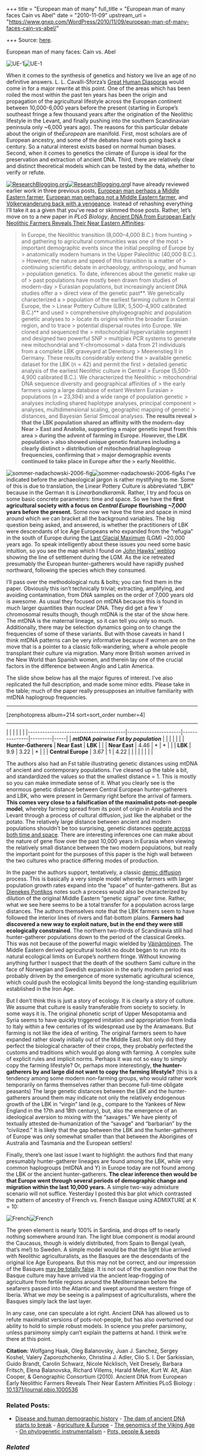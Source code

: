 +++
title = "European man of many"
full_title = "European man of many faces Cain vs Abel"
date = "2010-11-09"
upstream_url = "https://www.gnxp.com/WordPress/2010/11/09/european-man-of-many-faces-cain-vs-abel/"

+++
Source: [here](https://www.gnxp.com/WordPress/2010/11/09/european-man-of-many-faces-cain-vs-abel/).

European man of many faces: Cain vs. Abel

![UE-1](https://i0.wp.com/blogs.discovermagazine.com/gnxp/files/2010/11/UE-11.png?resize=600%2C276)![UE-1](https://i0.wp.com/blogs.discovermagazine.com/gnxp/files/2010/11/UE-11.png?resize=600%2C276)

When it comes to the synthesis of genetics and history we live an age of no definitive answers. L. L. Cavalli-Sforza’s [Great Human Diasporas](https://www.amazon.com/exec/obidos/ASIN/0201442310/geneexpressio-20/) would come in for a major rewrite at this point. One of the areas which has been roiled the most within the past ten years has been the origin and propagation of the agricultural lifestyle across the European continent between 10,000-6,000 years before the present (starting in Europe’s southeast fringe a few thousand years after the origination of the Neolithic lifestyle in the Levant, and finally pushing into the southern Scandinavian peninsula only \~6,000 years ago). The reasons for this particular debate about the origin of the*European* are manifold. First, most scholars are of European ancestry, and some of the debates have roots going back a century. So a natural interest exists based on normal human biases. Second, when it comes to genetics the climate of Europe is ideal for the preservation and extraction of ancient DNA. Third, there are relatively clear and distinct theoretical models which can be tested by the data, whether to verify or refute.

[![ResearchBlogging.org](https://i0.wp.com/www.researchblogging.org/public/citation_icons/rb2_large_gray.png?w=640)![ResearchBlogging.org](https://i0.wp.com/www.researchblogging.org/public/citation_icons/rb2_large_gray.png?w=640)](http://www.researchblogging.org)I have already reviewed earlier work in three previous posts, [European man perhaps a Middle Eastern farmer](http://blogs.discovermagazine.com/gnxp/2010/01/european-man-perhaps-a-middle-eastern-farmer/), [European man perhaps not a Middle Eastern farmer](http://blogs.discovermagazine.com/gnxp/2010/04/european-man-perhaps-not-a-middle-eastern-farmer/), and [Völkerwanderung back with a vengeance](http://blogs.discovermagazine.com/gnxp/2010/10/volkerwanderung-back-with-a-vengeance/). Instead of rehashing everything I’ll take it as a given that you’ve read or skimmed those posts. Rather, let’s move on to a new paper in *PLoS Biology*, [Ancient DNA from European Early Neolithic Farmers Reveals Their Near Eastern Affinities](http://www.plosbiology.org/article/info:doi/10.1371/journal.pbio.1000536):

> In Europe, the Neolithic transition (8,000–4,000 B.C.) from hunting > and gathering to agricultural communities was one of the most > important demographic events since the initial peopling of Europe by > anatomically modern humans in the Upper Paleolithic (40,000 B.C.). > However, the nature and speed of this transition is a matter of > continuing scientific debate in archaeology, anthropology, and human > population genetics. To date, inferences about the genetic make up of > past populations have mostly been drawn from studies of modern-day > Eurasian populations, but increasingly ancient DNA studies offer a > direct view of the genetic past**. We genetically characterized a > population of the earliest farming culture in Central Europe, the > Linear Pottery Culture (LBK; 5,500–4,900 calibrated B.C.)** and used > comprehensive phylogeographic and population genetic analyses to > locate its origins within the broader Eurasian region, and to trace > potential dispersal routes into Europe. We cloned and sequenced the > mitochondrial hypervariable segment I and designed two powerful SNP > multiplex PCR systems to generate new mitochondrial and Y-chromosomal > data from 21 individuals from a complete LBK graveyard at Derenburg > Meerenstieg II in Germany. These results considerably extend the > available genetic dataset for the LBK (n = 42) and permit the first > detailed genetic analysis of the earliest Neolithic culture in Central > Europe (5,500–4,900 calibrated B.C.). We characterized the Neolithic > mitochondrial DNA sequence diversity and geographical affinities of > the early farmers using a large database of extant Western Eurasian > populations (n = 23,394) and a wide range of population genetic > analyses including shared haplotype analyses, principal component > analyses, multidimensional scaling, geographic mapping of genetic > distances, and Bayesian Serial Simcoal analyses. **The results reveal > that the LBK population shared an affinity with the modern-day Near > East and Anatolia, supporting a major genetic input from this area > during the advent of farming in Europe. However, the LBK population > also showed unique genetic features including a clearly distinct > distribution of mitochondrial haplogroup frequencies, confirming that > major demographic events continued to take place in Europe after the > early Neolithic.**

![sommer-nadachowski-2006-fig](https://i0.wp.com/blogs.discovermagazine.com/gnxp/files/2010/11/sommer-nadachowski-2006-fig.png?resize=300%2C209)![sommer-nadachowski-2006-fig](https://i0.wp.com/blogs.discovermagazine.com/gnxp/files/2010/11/sommer-nadachowski-2006-fig.png?resize=300%2C209)As I’ve indicated before the archaeological jargon is rather mystifying to me. Some of this is due to translation, the Linear Pottery Culture is abbreviated “LBK” because in the German it is *Linearbandkeramik*. Rather, I try and focus on some basic concrete parameters: time and space. So we have the **first agricultural society with a focus on *Central Europe* flourishing *\~7,000* years before the present.** Some now we have the time and space in mind around which we can bracket all the background variables. The big question being asked, and answered, is whether the practitioners of LBK were descendants of Ice Age Europeans who expanded from the “refugia” in the south of Europe during the [Last Glacial Maximum](https://en.wikipedia.org/wiki/Last_Glacial_Maximum) (LGM) \~20,000 years ago. To speak intelligently about these issues you need some basic intuition, so you see the map which I found on [John Hawks’ weblog](http://johnhawks.net/weblog/topics/population_structure/movement/postglacial-brown-bears-2009.html) showing the line of settlement during the LGM. As the ice retreated presumably the European hunter-gatherers would have rapidly pushed northward, following the species which they consumed.

I’ll pass over the methodological nuts & bolts; you can find them in the paper. Obviously this isn’t technically trivial; extracting, amplifying, and avoiding contamination, from DNA samples on the order of 7,000 years old is awesome. As usual they focused on mtDNA because this is found in much larger quantities than nuclear DNA. They did get a few Y chromosomal results though, though mtDNA is the star of the show here. The mtDNA is the maternal lineage, so it can tell you only so much. Additionally, there may be selection dynamics going on to change the frequencies of some of these variants. But with those caveats in hand I think mtDNA patterns can be very informative because if women are on the move that is a pointer to a classic folk-wandering, where a whole people transplant their culture via migration. Many more British women arrived in the New World than Spanish women, and therein lay one of the crucial factors in the difference between Anglo and Latin America.

The slide show below has all the major figures of interest. I’ve also replicated the full description, and made some minor edits. Please take in the table; much of the paper really presupposes an intuitive familiarity with mtDNA haplogroup frequencies.

------------------------------------------------------------------------

\[zenphotopress album=214 sort=sort_order number=4\]

------------------------------------------------------------------------

|                                        |                      |               |         |     | |----------------------------------------|----------------------|---------------|---------|-----| | ***mtDNA pairwise Fst by population*** |                      |               |         |     | |                                        | **Hunter-Gatherers** | **Near East** | **LBK** |     | | **Near East**                          | 4.46                 | \*            | \*      |     | | **LBK**                                | 9.9                  | 3.22          | \*      |     | | **Central Europe**                     | 3.67                 | 1             | 4.22    |     | |                                        |                      |               |         |     |

The authors also had an Fst table illustrating genetic distances using mtDNA of ancient and contemporary populations. I’ve cleaned up the table a bit, and standardized the values so that the smallest distance = 1. This is mostly so you can make immediate sense of it. What you clearly see is the enormous genetic distance between Central European hunter-gatherers and LBK, who were present in Germany right before the arrival of farmers. **This comes very close to a falsification of the maximalist pots-not-people model**, whereby farming spread from its point of origin in Anatolia and the Levant through a process of cultural diffusion, just like the alphabet or the potato. The relatively large distance between ancient and modern populations shouldn’t be too surprising, genetic distances [operate across both time and space](http://blogs.discovermagazine.com/gnxp/2009/01/genetic-variation-in-space-time-iceland/). There are interesting inferences one can make about the nature of gene flow over the past 10,000 years in Eurasia when viewing the relatively small distance between the two modern populations, but really the important point for the purposes of this paper is the high wall between the two cultures who practice differing modes of production.

In the paper the authors support, tentatively, a classic [demic diffusion](https://en.wikipedia.org/wiki/Demic_diffusion) process. This is basically a very simple model whereby farmers with larger population growth rates expand into the “space” of hunter-gatherers. But as [Dienekes Pontikos](https://dienekes.blogspot.com/2010/11/near-eastern-origin-of-european.html) notes such a process would also be characterized by dilution of the original Middle Eastern “genetic signal” over time. Rather, what we see here seems to be a total transfer for a population across large distances. The authors themselves note that the LBK farmers seem to have followed the interior lines of rivers and flat-bottom plains. **Farmers had discovered a new way to exploit nature, but in the end they were still ecologically constrained**. The northern two-thirds of Scandinavia still had hunter-gatherer populations down to the period of the classical Greeks. This was not because of the powerful magic wielded by [Väinämöinen](https://en.wikipedia.org/wiki/V%C3%A4in%C3%A4m%C3%B6inen). The Middle Eastern derived agricultural toolkit no doubt began to run into its natural ecological limits on Europe’s northern fringe. Without knowing anything further I suspect that the death of the southern Sami culture in the face of Norwegian and Swedish expansion in the early modern period was probably driven by the emergence of more systematic agricultural science, which could push the ecological limits beyond the long-standing equilibrium established in the Iron Age.

But I don’t think this is just a story of ecology. It is clearly a story of culture. We assume that culture is easily transferable from society to society. In some ways it is. The original phonetic script of Upper Mesopotamia and Syria seems to have quickly triggered imitation and appropriation from India to Italy within a few centuries of its widespread use by the Aramaeans. But farming is not like the idea of writing. The original farmers seem to have expanded rather slowly initially out of the Middle East. Not only did they perfect the biological character of their crops, they probably perfected the customs and traditions which would go along with farming. A complex suite of explicit rules and implicit norms. Perhaps it was not so easy to simply copy the farming lifestyle? Or, perhaps more interestingly, **the hunter-gatherers by and large did not want to copy the farming lifestyle?** (this is a tendency among some modern non-farming groups, who would rather work temporarily on farms themselves rather than become full-time obligate peasants) The large genetic distances between the LBK and the hunter-gatherers around them may indicate not only the relatively endogenous growth of the LBK in “virgin” land (e.g., compare to the Yankees of New England in the 17th and 18th century), but, also the emergence of an ideological aversion to mixing with the “savages.” We have plenty of textually attested de-humanization of the “savage” and “barbarian” by the “civilized.” It is likely that the gap between the LBK and the hunter-gatherers of Europe was only somewhat smaller than that between the Aborigines of Australia and Tasmania and the European settlers!

Finally, there’s one last issue I want to highlight: the authors find that many presumably hunter-gatherer lineages are found among the LBK, while very common haplogroups (mtDNA and Y) in Europe today are not found among the LBK or the ancient hunter-gatherers. **The clear inference then would be that Europe went through several periods of demographic change and migration within the last 10,000 years.** A simple two-way admixture scenario will not suffice. Yesterday I posted this bar plot which contrasted the pattern of ancestry of French vs. French Basque using ADMIXTURE at K = 10:

![French](https://i0.wp.com/blogs.discovermagazine.com/gnxp/files/2010/11/French1.png?resize=600%2C337)![French](https://i0.wp.com/blogs.discovermagazine.com/gnxp/files/2010/11/French1.png?resize=600%2C337)

The green element is nearly 100% in Sardinia, and drops off to nearly nothing somewhere around Iran. The light blue component is modal around the Caucasus, though is widely distributed, from Spain to Bengal (yeah, that’s me!) to Sweden. A simple model would be that the light blue arrived with Neolithic agriculturalists, as the Basques are the descendants of the original Ice Age Europeans. But this may not be correct, and our impression of the Basques [may be totally false](http://blogs.discovermagazine.com/gnxp/2010/02/the-basques-may-not-be-who-we-think-they-are/). It is not out of the question now that the Basque culture may have arrived via the ancient leap-frogging of agriculture from fertile regions around the Mediterranean before the seafarers passed into the Atlantic and swept around the western fringe of Iberia. What we *may* be seeing is a palimpsest of agriculturalists, where the Basques simply lack the last layer.

In any case, one can speculate a lot right. Ancient DNA has allowed us to refute maximalist versions of pots-not-people, but has also overturned our ability to hold to simple robust models. In science you prefer parsimony, unless parsimony simply can’t explain the patterns at hand. I think we’re there at this point.

**Citation:** Wolfgang Haak, Oleg Balanovsky, Juan J. Sanchez, Sergey Koshel, Valery Zaporozhchenko, Christina J. Adler, Clio S. I. Der Sarkissian, Guido Brandt, Carolin Schwarz, Nicole Nicklisch, Veit Dresely, Barbara Fritsch, Elena Balanovska, Richard Villems, Harald Meller, Kurt W. Alt, Alan Cooper, & Genographic Consortium (2010). Ancient DNA from European Early Neolithic Farmers Reveals Their Near Eastern Affinities PLoS Biology : [10.1371/journal.pbio.1000536](https://dx.doi.org/10.1371/journal.pbio.1000536)

### Related Posts:

- [Disease and human demographic
  history](https://www.gnxp.com/WordPress/2011/07/04/disease-and-human-demographic-history/) - [The dam of ancient DNA starts to
  break](https://www.gnxp.com/WordPress/2013/01/21/the-dam-of-ancient-dna-starts-to-break/) - [Agriculture &
  Europe](https://www.gnxp.com/WordPress/2007/10/01/agriculture-europe/) - [The genomics of the Viking
  Age](https://www.gnxp.com/WordPress/2019/07/17/the-genomics-of-the-viking-age/) - [On phylogenetic
  instrumentalism](https://www.gnxp.com/WordPress/2012/08/19/on-phylogenetic-instrumentalism/) - [Pots, people &
  seeds](https://www.gnxp.com/WordPress/2009/08/30/pots-people-seeds/)

### *Related*

[](https://www.addtoany.com/add_to/facebook?linkurl=https%3A%2F%2Fwww.gnxp.com%2FWordPress%2F2010%2F11%2F09%2Feuropean-man-of-many-faces-cain-vs-abel%2F&linkname=European%20man%20of%20many%20faces%3A%20Cain%20vs.%20Abel "Facebook")[](https://www.addtoany.com/add_to/twitter?linkurl=https%3A%2F%2Fwww.gnxp.com%2FWordPress%2F2010%2F11%2F09%2Feuropean-man-of-many-faces-cain-vs-abel%2F&linkname=European%20man%20of%20many%20faces%3A%20Cain%20vs.%20Abel "Twitter")[](https://www.addtoany.com/add_to/email?linkurl=https%3A%2F%2Fwww.gnxp.com%2FWordPress%2F2010%2F11%2F09%2Feuropean-man-of-many-faces-cain-vs-abel%2F&linkname=European%20man%20of%20many%20faces%3A%20Cain%20vs.%20Abel "Email")[](https://www.addtoany.com/share)
